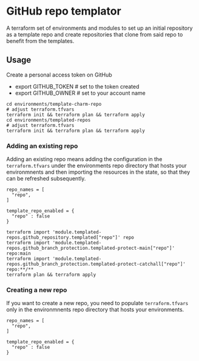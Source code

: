 # GitHub repo templator

A terraform set of environments and modules to set up an initial repository as a template repo and create repositories
that clone from said repo to benefit from the templates.

## Usage

Create a personal access token on GitHub

- export GITHUB_TOKEN # set to the token created
- export GITHUB_OWNER # set to your account name

```shell
cd environments/template-charm-repo
# adjust terraform.tfvars
terraform init && terraform plan && terraform apply
cd environments/templated-repos
# adjust terraform.tfvars
terraform init && terraform plan && terraform apply
```

### Adding an existing repo

Adding an existing repo means adding the configuration in the `terraform.tfvars` under the environments repo directory
that hosts your environmnents and then importing the resources in the state, so that they can be refreshed subsequently.

```text
repo_names = [
  "repo",
]

template_repo_enabled = {
  "repo" : false
}
```

```shell
terraform import 'module.templated-repos.github_repository.templated["repo"]' repo
terraform import 'module.templated-repos.github_branch_protection.templated-protect-main["repo"]' repo:main
terraform import 'module.templated-repos.github_branch_protection.templated-protect-catchall["repo"]' repo:**/**
terraform plan && terraform apply
```

### Creating a new repo

If you want to create a new repo, you need to populate `terraform.tfvars` only in the environmnents repo directory that
hosts your environments.

```text
repo_names = [
  "repo",
]

template_repo_enabled = {
  "repo" : false
}
```
